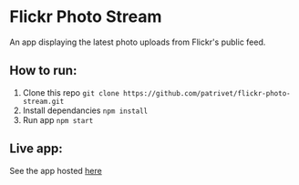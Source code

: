 # Flickr Photo Stream
An app displaying the latest photo uploads from Flickr's public feed.

## How to run:

 1. Clone this repo ```git clone https://github.com/patrivet/flickr-photo-stream.git```
 2. Install dependancies ```npm install```
 3. Run app ```npm start```

## Live app:
See the app hosted [here](https://flickr-photo-stream.netlify.app/)
